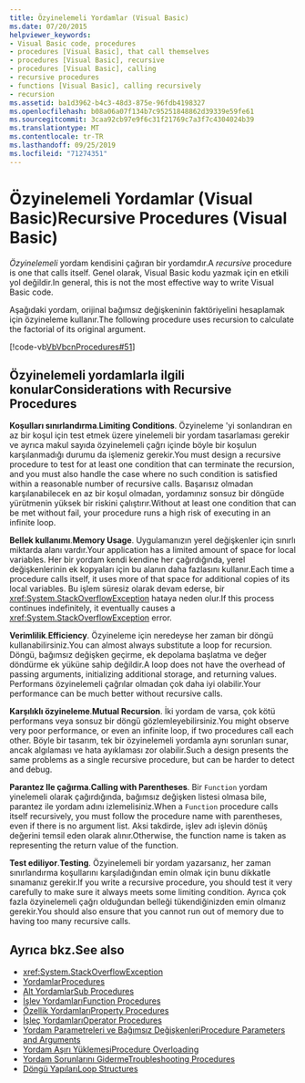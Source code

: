 ```yaml
---
title: Özyinelemeli Yordamlar (Visual Basic)
ms.date: 07/20/2015
helpviewer_keywords:
- Visual Basic code, procedures
- procedures [Visual Basic], that call themselves
- procedures [Visual Basic], recursive
- procedures [Visual Basic], calling
- recursive procedures
- functions [Visual Basic], calling recursively
- recursion
ms.assetid: ba1d3962-b4c3-48d3-875e-96fdb4198327
ms.openlocfilehash: b08a06a07f134b7c95251848862d39339e59fe61
ms.sourcegitcommit: 3caa92cb97e9f6c31f21769c7a3f7c4304024b39
ms.translationtype: MT
ms.contentlocale: tr-TR
ms.lasthandoff: 09/25/2019
ms.locfileid: "71274351"
---
```

# <a name="recursive-procedures-visual-basic"></a><span data-ttu-id="464e3-102">Özyinelemeli Yordamlar (Visual Basic)</span><span class="sxs-lookup"><span data-stu-id="464e3-102">Recursive Procedures (Visual Basic)</span></span>

<span data-ttu-id="464e3-103">*Özyinelemeli* yordam kendisini çağıran bir yordamdır.</span><span class="sxs-lookup"><span data-stu-id="464e3-103">A *recursive* procedure is one that calls itself.</span></span> <span data-ttu-id="464e3-104">Genel olarak, Visual Basic kodu yazmak için en etkili yol değildir.</span><span class="sxs-lookup"><span data-stu-id="464e3-104">In general, this is not the most effective way to write Visual Basic code.</span></span>  
  
 <span data-ttu-id="464e3-105">Aşağıdaki yordam, orijinal bağımsız değişkeninin faktöriyelini hesaplamak için özyineleme kullanır.</span><span class="sxs-lookup"><span data-stu-id="464e3-105">The following procedure uses recursion to calculate the factorial of its original argument.</span></span>  
  
 [!code-vb[VbVbcnProcedures#51](~/samples/snippets/visualbasic/VS_Snippets_VBCSharp/VbVbcnProcedures/VB/Class1.vb#51)]  
  
## <a name="considerations-with-recursive-procedures"></a><span data-ttu-id="464e3-106">Özyinelemeli yordamlarla ilgili konular</span><span class="sxs-lookup"><span data-stu-id="464e3-106">Considerations with Recursive Procedures</span></span>

 <span data-ttu-id="464e3-107">**Koşulları sınırlandırma**.</span><span class="sxs-lookup"><span data-stu-id="464e3-107">**Limiting Conditions**.</span></span> <span data-ttu-id="464e3-108">Özyineleme 'yi sonlandıran en az bir koşul için test etmek üzere yinelemeli bir yordam tasarlaması gerekir ve ayrıca makul sayıda özyinelemeli çağrı içinde böyle bir koşulun karşılanmadığı durumu da işlemeniz gerekir.</span><span class="sxs-lookup"><span data-stu-id="464e3-108">You must design a recursive procedure to test for at least one condition that can terminate the recursion, and you must also handle the case where no such condition is satisfied within a reasonable number of recursive calls.</span></span> <span data-ttu-id="464e3-109">Başarısız olmadan karşılanabilecek en az bir koşul olmadan, yordamınız sonsuz bir döngüde yürütmenin yüksek bir riskini çalıştırır.</span><span class="sxs-lookup"><span data-stu-id="464e3-109">Without at least one condition that can be met without fail, your procedure runs a high risk of executing in an infinite loop.</span></span>

 <span data-ttu-id="464e3-110">**Bellek kullanımı**.</span><span class="sxs-lookup"><span data-stu-id="464e3-110">**Memory Usage**.</span></span> <span data-ttu-id="464e3-111">Uygulamanızın yerel değişkenler için sınırlı miktarda alanı vardır.</span><span class="sxs-lookup"><span data-stu-id="464e3-111">Your application has a limited amount of space for local variables.</span></span> <span data-ttu-id="464e3-112">Her bir yordam kendi kendine her çağırdığında, yerel değişkenlerinin ek kopyaları için bu alanın daha fazlasını kullanır.</span><span class="sxs-lookup"><span data-stu-id="464e3-112">Each time a procedure calls itself, it uses more of that space for additional copies of its local variables.</span></span> <span data-ttu-id="464e3-113">Bu işlem süresiz olarak devam ederse, bir <xref:System.StackOverflowException> hataya neden olur.</span><span class="sxs-lookup"><span data-stu-id="464e3-113">If this process continues indefinitely, it eventually causes a <xref:System.StackOverflowException> error.</span></span>

 <span data-ttu-id="464e3-114">**Verimlilik**.</span><span class="sxs-lookup"><span data-stu-id="464e3-114">**Efficiency**.</span></span> <span data-ttu-id="464e3-115">Özyineleme için neredeyse her zaman bir döngü kullanabilirsiniz.</span><span class="sxs-lookup"><span data-stu-id="464e3-115">You can almost always substitute a loop for recursion.</span></span> <span data-ttu-id="464e3-116">Döngü, bağımsız değişken geçirme, ek depolama başlatma ve değer döndürme ek yüküne sahip değildir.</span><span class="sxs-lookup"><span data-stu-id="464e3-116">A loop does not have the overhead of passing arguments, initializing additional storage, and returning values.</span></span> <span data-ttu-id="464e3-117">Performans özyinelemeli çağrılar olmadan çok daha iyi olabilir.</span><span class="sxs-lookup"><span data-stu-id="464e3-117">Your performance can be much better without recursive calls.</span></span>

 <span data-ttu-id="464e3-118">**Karşılıklı özyineleme**.</span><span class="sxs-lookup"><span data-stu-id="464e3-118">**Mutual Recursion**.</span></span> <span data-ttu-id="464e3-119">İki yordam de varsa, çok kötü performans veya sonsuz bir döngü gözlemleyebilirsiniz.</span><span class="sxs-lookup"><span data-stu-id="464e3-119">You might observe very poor performance, or even an infinite loop, if two procedures call each other.</span></span> <span data-ttu-id="464e3-120">Böyle bir tasarım, tek bir özyinelemeli yordamla aynı sorunları sunar, ancak algılaması ve hata ayıklaması zor olabilir.</span><span class="sxs-lookup"><span data-stu-id="464e3-120">Such a design presents the same problems as a single recursive procedure, but can be harder to detect and debug.</span></span>

 <span data-ttu-id="464e3-121">**Parantez Ile çağırma**.</span><span class="sxs-lookup"><span data-stu-id="464e3-121">**Calling with Parentheses**.</span></span> <span data-ttu-id="464e3-122">Bir `Function` yordam yinelemeli olarak çağırdığında, bağımsız değişken listesi olmasa bile, parantez ile yordam adını izlemelisiniz.</span><span class="sxs-lookup"><span data-stu-id="464e3-122">When a `Function` procedure calls itself recursively, you must follow the procedure name with parentheses, even if there is no argument list.</span></span> <span data-ttu-id="464e3-123">Aksi takdirde, işlev adı işlevin dönüş değerini temsil eden olarak alınır.</span><span class="sxs-lookup"><span data-stu-id="464e3-123">Otherwise, the function name is taken as representing the return value of the function.</span></span>

 <span data-ttu-id="464e3-124">**Test ediliyor**.</span><span class="sxs-lookup"><span data-stu-id="464e3-124">**Testing**.</span></span> <span data-ttu-id="464e3-125">Özyinelemeli bir yordam yazarsanız, her zaman sınırlandırma koşullarını karşıladığından emin olmak için bunu dikkatle sınamanız gerekir.</span><span class="sxs-lookup"><span data-stu-id="464e3-125">If you write a recursive procedure, you should test it very carefully to make sure it always meets some limiting condition.</span></span> <span data-ttu-id="464e3-126">Ayrıca çok fazla özyinelemeli çağrı olduğundan belleği tükendiğinizden emin olmanız gerekir.</span><span class="sxs-lookup"><span data-stu-id="464e3-126">You should also ensure that you cannot run out of memory due to having too many recursive calls.</span></span>

## <a name="see-also"></a><span data-ttu-id="464e3-127">Ayrıca bkz.</span><span class="sxs-lookup"><span data-stu-id="464e3-127">See also</span></span>

- <xref:System.StackOverflowException>
- [<span data-ttu-id="464e3-128">Yordamlar</span><span class="sxs-lookup"><span data-stu-id="464e3-128">Procedures</span></span>](index.md)
- [<span data-ttu-id="464e3-129">Alt Yordamlar</span><span class="sxs-lookup"><span data-stu-id="464e3-129">Sub Procedures</span></span>](sub-procedures.md)
- [<span data-ttu-id="464e3-130">İşlev Yordamları</span><span class="sxs-lookup"><span data-stu-id="464e3-130">Function Procedures</span></span>](function-procedures.md)
- [<span data-ttu-id="464e3-131">Özellik Yordamları</span><span class="sxs-lookup"><span data-stu-id="464e3-131">Property Procedures</span></span>](property-procedures.md)
- [<span data-ttu-id="464e3-132">İşleç Yordamları</span><span class="sxs-lookup"><span data-stu-id="464e3-132">Operator Procedures</span></span>](operator-procedures.md)
- [<span data-ttu-id="464e3-133">Yordam Parametreleri ve Bağımsız Değişkenleri</span><span class="sxs-lookup"><span data-stu-id="464e3-133">Procedure Parameters and Arguments</span></span>](procedure-parameters-and-arguments.md)
- [<span data-ttu-id="464e3-134">Yordam Aşırı Yüklemesi</span><span class="sxs-lookup"><span data-stu-id="464e3-134">Procedure Overloading</span></span>](procedure-overloading.md)
- [<span data-ttu-id="464e3-135">Yordam Sorunlarını Giderme</span><span class="sxs-lookup"><span data-stu-id="464e3-135">Troubleshooting Procedures</span></span>](troubleshooting-procedures.md)
- [<span data-ttu-id="464e3-136">Döngü Yapıları</span><span class="sxs-lookup"><span data-stu-id="464e3-136">Loop Structures</span></span>](../control-flow/loop-structures.md)
